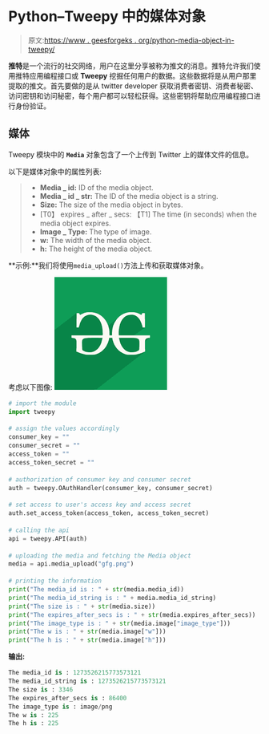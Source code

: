 # Python–Tweepy 中的媒体对象

> 原文:[https://www . geesforgeks . org/python-media-object-in-tweepy/](https://www.geeksforgeeks.org/python-media-object-in-tweepy/)

**推特**是一个流行的社交网络，用户在这里分享被称为推文的消息。推特允许我们使用推特应用编程接口或 **Tweepy** 挖掘任何用户的数据。这些数据将是从用户那里提取的推文。首先要做的是从 twitter developer 获取消费者密钥、消费者秘密、访问密钥和访问秘密，每个用户都可以轻松获得。这些密钥将帮助应用编程接口进行身份验证。

## 媒体

Tweepy 模块中的 **`Media`** 对象包含了一个上传到 Twitter 上的媒体文件的信息。

以下是媒体对象中的属性列表:

> *   **Media _ id:** ID of the media object.
> *   **Media _ id _ str:** The ID of the media object is a string.
> *   **Size:** The size of the media object in bytes.
> *   [T0】 expires _ after _ secs: 【T1] The time (in seconds) when the media object expires.
> *   **Image _ Type:** The type of image.
> *   **w:** The width of the media object.
> *   **h:** The height of the media object.

**示例:**我们将使用`media_upload()`方法上传和获取媒体对象。

考虑以下图像:
![](img/4e8b447ebedae418847a759efe70c809.png)

```py
# import the module
import tweepy

# assign the values accordingly
consumer_key = ""
consumer_secret = ""
access_token = ""
access_token_secret = ""

# authorization of consumer key and consumer secret
auth = tweepy.OAuthHandler(consumer_key, consumer_secret)

# set access to user's access key and access secret 
auth.set_access_token(access_token, access_token_secret)

# calling the api 
api = tweepy.API(auth)

# uploading the media and fetching the Media object
media = api.media_upload("gfg.png")

# printing the information
print("The media_id is : " + str(media.media_id))
print("The media_id_string is : " + media.media_id_string)
print("The size is : " + str(media.size))
print("The expires_after_secs is : " + str(media.expires_after_secs))
print("The image_type is : " + str(media.image["image_type"]))
print("The w is : " + str(media.image["w"]))
print("The h is : " + str(media.image["h"]))
```

**输出:**

```py
The media_id is : 1273526215773573121
The media_id_string is : 1273526215773573121
The size is : 3346
The expires_after_secs is : 86400
The image_type is : image/png
The w is : 225
The h is : 225

```
